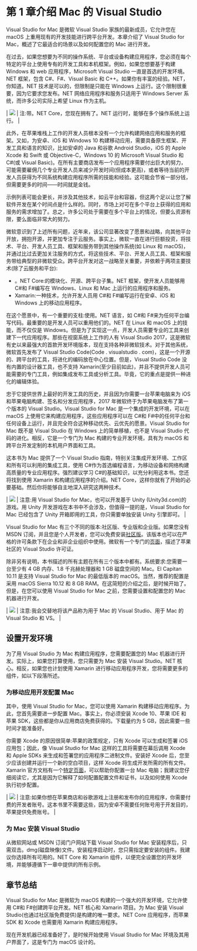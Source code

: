 # 第 1 章介绍 Mac 的 Visual Studio

Visual Studio for Mac 是微软 Visual Studio 家族的最新成员，它允许您在 macOS 上重用现有的开发技能进行跨平台开发。本章介绍了 Visual Studio for Mac，概述了它最适合的场景以及如何配置您的 Mac 进行开发。

在过去，如果您想要为不同的操作系统、平台或设备构建应用程序，您必须在每个特定的平台上使用专有的开发工具和本机框架。例如，如果您想要基于构建 Windows 和 web 应用程序，Microsoft Visual Studio 一直是首选的开发环境。NET 框架，包含 C#、F#、Visual Basic 和 C++。如果你有丰富的经验。NET，你知道。NET 技术是可以的，但限制是只能在 Windows 上运行。这个限制很重要，因为它要求您发布。NET 网络应用程序和服务只适用于 Windows Server 系统，而许多公司实际上希望 Linux 作为主机。

| ![](../Images/note.png) | 注:带。NET Core，您现在拥有了。NET 运行时，能够在多个操作系统上运行。 |

此外，在苹果堆栈上工作的开发人员根本没有一个允许构建网络应用和服务的框架。又如，为安卓、iOS 和 Windows 10 构建移动应用，需要具备原生框架、开发工具和语言的知识，比如安卓的 Java 和谷歌 Android Studio，iOS 的 Apple Xcode 和 Swift 或 Objective-C，Windows 10 的 Microsoft Visual Studio 和 C#(或 Visual Basic)。在所有主要商店发布一个应用程序需要付出巨大的努力，可能需要雇佣几个专业开发人员来减少开发时间(但成本更高)，或者等待当前的开发人员获得为不同系统构建应用程序所需的技能和经验。这可能会节省一部分钱，但需要更多的时间——时间就是金钱。

示例列表可能会更长，并涉及其他技术，如云平台和容器，但这两个足以让您了解软件开发在某个时间点是什么样的。同时，市场上对可在多个平台上获得的应用和服务的需求增加了。总之，许多公司处于需要在多个平台上的情况，但要么资源有限，要么面临非常大的努力。

微软意识到了上述所有问题，近年来，该公司显著改变了愿景和战略，向其他平台开放，拥抱开源，并更加专注于云服务。事实上，微软一直在进行巨额投资，将技术、平台、开发人员工具、框架和服务带到其他操作系统(如 Linux 和 macOS)，并通过比过去更加关注服务的方式，将这些技术、平台、开发人员工具、框架和服务带给典型的非微软受众。跨平台开发对这一战略至关重要，并依赖于两项主要技术(除了云服务和平台):

*   。NET Core:的模块化、开源、跨平台子集。NET 框架，使开发人员能够用 C#和 F#编写在 Windows、Linux 和 Mac 上运行的应用程序和服务。
*   Xamarin:一种技术，允许开发人员用 C#和 F#编写运行在安卓、iOS 和 Windows 上的移动应用程序。

在这个愿景中，有一个重要的支柱:使用。NET 语言，如 C#和 F#来为任何平台编写代码。最重要的是开发人员可以重用他们的。NET 在 Linux 和 macOS 上的技能，而不仅仅是 Windows。但是为了实现这一点，开发人员需要专业的工具来创建下一代应用程序。那些在视窗系统上工作的人有 Visual Studio 2017，这是微软有史以来最强大的首款开发环境版本，现在支持各种非微软技术。对于其他系统，微软首先发布了 Visual Studio Code(Code . visualstudio . com)，这是一个开源的、跨平台的工具，将进化的编码放在中心位置。但是，Visual Studio Code 没有内置的设计器工具，也不支持 Xamarin(至少目前如此)，并且不提供开发人员可能需要的专门工具，例如集成发布工具或分析工具。毕竟，它的重点是提供一种进化的编辑体验。

忠于它提供世界上最好的开发工具的历史，并且因为你需要一台苹果电脑来为 iOS 和苹果电脑构建、签名和分发应用程序，2017 年微软终于为苹果电脑发布了第一个版本的 Visual Studio。Visual Studio for Mac 是一个集成的开发环境，可以在 macOS 上使用它来构建应用程序，这些应用程序可以在 C#和 F#中的任何平台和任何设备上运行，并且完全符合这种移动优先、云优先的愿景。Visual Studio for Mac 既不是 Visual Studio 在 Windows 上的简单移植，也不是 Visual Studio 代码的进化。相反，它是一个专门为 Mac 构建的专业开发环境，具有为 macOS 和跨平台开发定制的本机用户界面和工具。

这本书为 Mac 提供了一个 Visual Studio 指南，特别关注集成开发环境、工作区和所有可以利用的集成工具，使用 C#作为首选编程语言，为移动设备和网络构建高质量的专业应用程序。强烈建议学习 C#的基础知识，以充分利用这本书。您还将找到使用 Xamarin 和构建应用程序的介绍。NET Core，这样你就有了开始的必要基础。然后你将能够自主地深入研究这两种技术。

| ![](../Images/note.png) | 注意:用 Visual Studio for Mac，也可以开发基于 Unity (Unity3d.com)的游戏。用 Unity 开发游戏在本书中不会涉及，但值得一提的是，Visual Studio for Mac 已经包含了 Unity 开箱即用的工具，你只需要单独安装 Unity 引擎即可。 |

Visual Studio for Mac 有三个不同的版本:社区版、专业版和企业版。如果您没有 MSDN 订阅，并且您是个人开发者，您可以免费安装[社区版](https://bit.ly/2tsuJvR)。该版本也可以在严格的许可条款下在企业和非企业组织中使用。微软有一个专门的[页面](https://www.visualstudio.com/license-terms/mlt553321)，描述了苹果社区的 Visual Studio 许可证。

除非另有说明，本书描述的所有主题在所有三个版本中都有。系统要求:您需要一台至少有 4 GB 内存、1.8 千兆赫处理器和 1 GB 磁盘空间的 Mac。El Capitan 10.11 是支持 Visual Studio for Mac 的最低版本的 macOS。当然，推荐的配置是采用 macOS Sierra 10.12 和 8 GB RAM。在这简短的介绍之后，是时候开始了。但是，在您可以使用 Visual Studio for Mac 之前，您需要设置和配置您的 Mac 机器进行开发。

| ![](../Images/note.png) | 注意:我会交替地将该产品称为用于 Mac 的 Visual Studio、用于 Mac 的 Visual Studio 和 VS。 |

## 设置开发环境

为了用 Visual Studio 为 Mac 构建应用程序，您需要配置您的 Mac 机器进行开发。实际上，如果您打算使用，您只需要为 Mac 安装 Visual Studio。NET 核心。相反，如果您也计划使用 Xamarin 进行移动应用程序开发，您将需要更多的组件，如以下段落所述。

### 为移动应用开发配置 Mac

其中，使用 Visual Studio for Mac，您可以使用 Xamarin 构建移动应用程序。为此，您首先需要进一步配置 Mac。事实上，你必须安装 Xcode 10、苹果 IDE 和苹果 SDK，这些都是你从应用商店免费获得的。下载量约为 5 GB，因此需要一些时间才能准备好。

你需要 Xcode 的原因很简单:苹果的政策规定，只有 Xcode 可以生成和签署 iOS 应用包；因此，像 Visual Studio for Mac 这样的工具将需要在幕后调用 Xcode 和 Apple SDKs 来生成和签署您的应用程序二进制文件。安装好 Xcode 后，您至少应该创建并运行一个新的空白项目，这样 Xcode 将生成开发所需的所有文件。Xamarin 官方文档有一个[特定页面](https://developer.xamarin.com/guides/ios/getting_started/installation/windows/connecting-to-mac/)，可以帮助你配置一台 Mac 电脑；我建议您仔细阅读它，尤其是因为它解释了如何配置配置文件和证书，以及如何使用 Xcode 执行初步配置。

| ![](../Images/note.png) | 注意:如果你想在苹果商店和谷歌游戏上注册和发布你的应用程序，你需要付费的开发者账号。这本书里不需要这些，因为安卓不需要任何账号用于开发目的，苹果提供免费账号。 |

### 为 Mac 安装 Visual Studio

从微软网站或 MSDN 订阅门户网站下载 Visual Studio for Mac 安装程序后，只需双击。dmg(磁盘映像)文件。安装程序启动时，您只需指定要安装的组件。我建议你选择所有可用的。NET Core 和 Xamarin 组件，以便完全设置您的开发环境，并能够遵循下一章中提供的所有示例。

## 章节总结

Visual Studio for Mac 是微软为 macOS 构建的一个强大的开发环境，它允许使用 C#和 F#创建跨平台开发。NET 核心和 Xamarin 项目。为 Mac 安装 Visual Studio(也通过社区版免费提供)是构建的唯一要求。NET Core 应用程序，而苹果 SDK 和 Xcode 也需要用 Xamarin 构建应用程序。

现在开发机器已经准备好了，是时候开始使用 Visual Studio for Mac 环境及其用户界面了，这是专门为 macOS 设计的。